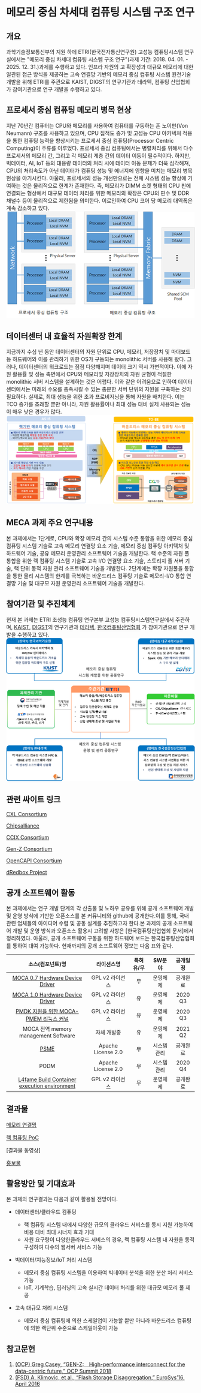 # 메모리 중심 차세대 컴퓨팅 시스템 구조 연구
## 개요
과학기술정보통신부의 지원  하에 ETRI(한국전자통신연구원) 고성능 컴퓨팅시스템 연구실에서는 "메모리 중심 차세대 컴퓨팅 시스템 구조 연구"(과제 기간: 2018. 04. 01. - 2025. 12. 31.)과제를 수행하고 있다. 인프라 자원의 고 확장성과 대규모 메모리에 대한 일관된 접근 방식을 제공하는 고속 연결망 기반의 메모리 중심 컴퓨팅 시스템 원천기술 개발을 위해 ETRI를 주관으로 KAIST, DIGST의 연구기관과 테라텍, 컴퓨팅 산업협회가 참여기관으로 연구 개발을 수행하고 있다.

## 프로세서 중심 컴퓨팅 메모리 병목 현상
지난 70년간 컴퓨터는 CPU와 메모리를 사용하여 컴퓨터를 구동하는 폰 노이만(Von Neumann) 구조를 사용하고 있으며, CPU 집적도 증가 및 고성능 CPU 아키텍처 적용을 통한 컴퓨팅 능력을 향상시키는 프로세서 중심 컴퓨팅(Processor Centric Computing)이 주류를 이루었다. 
프로세서 중심 컴퓨팅에서는 병렬처리를 위해서 다수 프로세서의 메모리 간, 그리고 각 메모리 계층 간의 데이터 이동이 필수적이다. 하지만, 빅데이터, AI, IoT 등의 대용량 데이터의 처리 시에 데이터 이동 문제가 더욱 심각해져, CPU의 처리속도가 아닌 데이터가 컴퓨팅 성능 및 에너지에 영향을 미치는 메모리 병목 현상을 야기시킨다. 아울러, 프로세서의 성능 개선만으로는 전체 시스템 성능 향상에 기여하는 것은 물리적으로 한계가 존재한다. 
즉, 메모리가 DIMM 소켓 형태의 CPU 핀에 연결되는 형상에서 대규모 데이터 처리를 위한 메모리의 확장은 CPU의 핀수 및 DDR 채널수 등이 물리적으로 제한됨을 의미한다. 이로인하여 CPU 코어 당 메모리 대역폭은 계속 감소하고 있다.
![M1](/Data/image/00/01.png)


## 데이터센터 내 효율적 자원확장 한계

지금까지 수십 년 동안 데이터센터의 자원 단위로 CPU, 메모리, 저장장치 및 마더보드 등 하드웨어와 이를 관리하기 위한 OS가 구동되는 monolithic 서버를 사용해 왔다. 그러나, 데이터센터의 워크로드는 점점 다양해지며 데이터 크기 역시 가변적이다. 이에 자원 활용률 및 성능 측면에서 CPU와 메모리및 저장장치의 자원 균형이 적절한 monolithic 서버 시스템을 설계하는 것은 어렵다. 이와 같은 어려움으로 인하여 데이터 센터에서는 미래의 수요를 총족시킬 수 있는 충분한 서버 단위의 자원을 구축하는 것이 필요하다. 실제로, 최대 성능을 위한 초과 프로비저닝을 통해 자원을 배치한다. 이는 TCO 증가를 초래할 뿐만 아니라, 자원 활용률이나 최대 성능 대비 실제 사용되는 성능이 매우 낮은 경우가 많다.
![M2](/Data/image/00/02.png)

## MECA 과제 주요 연구내용
본 과제에서는 1단계로, CPU와 확장 메모리 간의 시스템 수준 통합을 위한 메모리 중심 컴퓨팅 시스템 기술로 고속 메모리 연결망 요소 기술, 메모리 중심 컴퓨팅 아키텍처 및 하드웨어 기술, 공유 메모리 운영관리 소프트웨어 기술을 개발한다. 랙 수준의 자원 풀 통합을 위한 랙 컴퓨팅 시스템 기술로 고속 I/O 연결망 요소 기술, 스토리지 풀 서버 기술, 랙 단위 동적 자원 관리 소프트웨어 기술을 개발한다.
2단계에는 확장 자원풀을 통합을 통한 물리 시스템의 한계를 극복하는 바운드리스 컴퓨팅 기술로 메모리-I/O 통합 연결망 기술 및 대규모 자원 운영관리 소프트웨어 기술을 개발한다.

## 참여기관 및 추진체계
현재 본 과제는 ETRI 초성능 컴퓨팅 연구본부 고성능 컴퓨팅시스템연구실에서 주관하며,  [KAIST](https://jongse-park.github.io/), [DIGST](https://cas.dgist.ac.kr/)의 연구기관과 [테라텍](http://www.teratec.co.kr/), [한국컴퓨팅산업협회](http://k-cia.or.kr/) 가 참여기관으로 연구 개발을 수행하고 있다. 
![M3](/Data/image/00/03.png)

## 관련 싸이트 링크

[CXL Consortium](https://www.computeexpresslink.org/)

[Chipsalliance](https://www.chipsalliance.org/)

[CCIX Consortium](https://www.ccixconsortium.com/)

[Gen-Z Consortium](http://genzconsortium.org/)

[OpenCAPI Consortium](https://opencapi.org/)

[dRedbox Project](http://www.dredbox.eu/about/)

## 공개 소프트웨어 활동
본 과제에서는 연구 개발 단계의 각 산출물 및 노하우 공유를 위해 공개 소프트웨어 개발 및 운영 방식에 기반한 오픈소스를 본 커뮤니티와 github에 공개한다.이를 통해, 국내 관련 업체들의 아이디어 수렴 및 공동 설계를 추진하고자 한다.본 과제의 공개 소프트웨어 개발 및 운영 방식과 오픈소스 활용시 고려할 사항은 [한국컴퓨팅산업협회 문서]에서 정리하였다. 아울러, 공개 소프트웨어 구동을 위한 하드웨어 보드는 한국컴퓨팅산업협회를 통하여 대여 가능하다. 현재까지의 공개 소프트웨어 정보는 다음 표와 같다.


|소스(컴포넌트)명|라이선스명|특허 유/무|SW분야|공개일정|
|:----------------------------------:|:----------------:|:------:|:--------:|:---------:|
|[MOCA 0.7 Hardware Device Driver](https://github.com/moca-etri/gzd0.7/)|GPL v2 라이선스|무|운영체제|공개완료|
|[MOCA 1.0 Hardware Device Driver](https://github.com/moca-etri/gzd1.0/)|GPL v2 라이선스|유|운영체제|2020 Q3|
|[PMDK 지원을 위한 MOCA-PMEM 리눅스 커널](https://github.com/moca-etri/pmdk/)|GPL v2 라이선스|유|운영체제|2020 Q3|
|MOCA 전역 memory management Software|자체 개발중|유|운영체제|2021 Q2|
|[PSME](https://github.com/moca-etri/psme/)|Apache License 2.0|무|시스템관리|공개완료|
|PODM|Apache License 2.0|무|시스템관리|2020 Q4|
|[L4fame Build Container execution environment](https://github.com/moca-etri/l4fame/)|GPL v2 라이선스|무|운영체제|공개완료

## 결과물
[메모리 연결망](/Researches/Memory-Network/Memory-Network.md)

[랙 컴퓨팅 PoC](/Researches/Rack_computing_PoC/Rack_computing_PoC.md)

[결과물 동영상]

[홍보물](/Data/documents/br.pdf)


## 활용방안 및 기대효과
본 과제의 연구결과는 다음과 같이 활용될 전망이다.

* 데이터센터/클라우드 컴퓨팅
  - 랙 컴퓨팅 시스템 내에서 다양한 규모의 클라우드 서비스를 동시 지원 가능하여 비용 대비 최대 시너지 효과 기대
  - 자원 요구량이 다양한클라우드 서비스의 경우, 랙 컴퓨팅 시스템 내 자원을 동적 구성하여 다수의 웹서버 서비스 가능

* 빅데이터/지능정보/IoT 처리 시스템
  - 메모리 중심 컴퓨팅 시스템을 이용하여 빅데이터 분석을 위한 분산 처리 서비스 가능
  - IoT, 기계학습, 딥러닝의 고속 실시간 데이터 처리를 위한 대규모 메모리 풀 제공

* 고속 대규모 처리 시스템
  - 메모리 중심 컴퓨팅에 의한 스케일업이 가능할 뿐만 아니라 바운드리스 컴퓨팅에 의한 랙단위 수준으로 스케일아웃이 가능

## 참고문헌
1. [(OCP) Greg Casey, “GEN-Z:　High-performance interconnect for the data-centric future,” OCP Summit 2018](/Data/documents/OCP-GenZ-March-2018-final.pdf)
2. [(FSD) A. Klimovic, et al., “Flash Storage Disaggregation,” EuroSys’16, April 2016](/Data/documents/A._Klimovic,_et_al.,_“Flash_Storage_Disaggregation,”_EuroSys’16,_April_2016.pdf)
